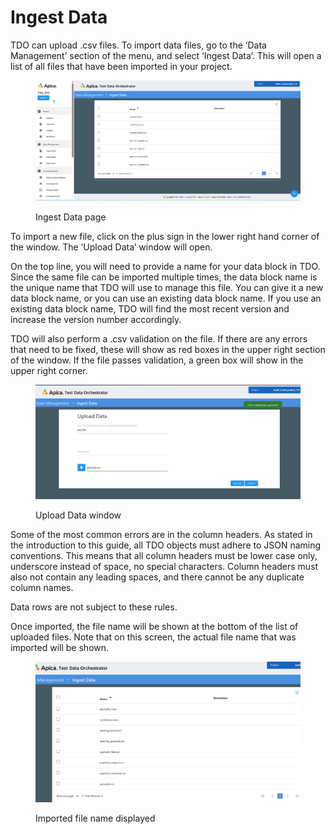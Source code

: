 # Ingest Data

TDO can upload .csv files. To import data files, go to the ‘Data Management’ section of the menu, and select ‘Ingest Data’. This will open a list of all files that have been imported in your project.

<figure><img src="../../../../../.gitbook/assets/image (11) (1).png" alt=""><figcaption><p>Ingest Data page</p></figcaption></figure>

To import a new file, click on the plus sign in the  lower right hand corner of the window.  The ‘Upload Data’ window will open.

On the top line, you will need to provide a name for your data block in TDO.  Since the same file can be imported multiple times, the data block name is the unique name that TDO will use to manage this file.  You can give it a new data block name, or you can use an existing data block name.  If you use an existing data block name, TDO will find the most recent version and increase the version number accordingly.

TDO will also perform a .csv validation on the file.  If there are any errors that need to be fixed, these will show as red boxes in the upper right section of the window.  If the file passes validation, a green box will show in the upper right corner.

<figure><img src="../../../../../.gitbook/assets/image (12) (1).png" alt=""><figcaption><p>Upload Data window</p></figcaption></figure>

Some of the most common errors are in the column headers.  As stated in the introduction to this guide, all TDO objects must adhere to JSON naming conventions. This means that all column headers must be lower case only, underscore instead of space, no special characters.  Column headers must also not contain any leading spaces, and there cannot be any duplicate column names.&#x20;

Data rows are not subject to these rules.

Once imported, the file name will be shown at the bottom of the list of uploaded files.  Note that on this screen, the actual file name that was imported will be shown.

<figure><img src="../../../../../.gitbook/assets/image (13) (1).png" alt=""><figcaption><p>Imported file name displayed</p></figcaption></figure>
